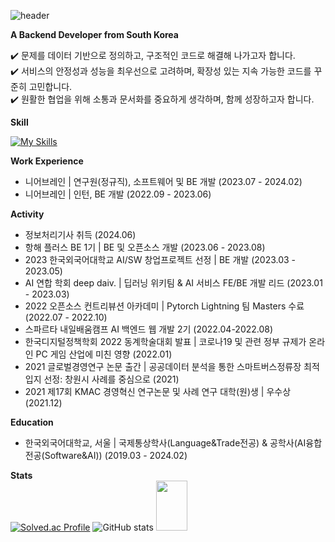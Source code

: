 ![header](https://capsule-render.vercel.app/api?type=rounded&height=200&color=gradient&text=Welcome🤗&textBg=false&fontSize=70&section=header&reversal=false
)

**A Backend Developer from South Korea**  

<!-- [![Tistory's Badge](https://github-readme-tistory-card.vercel.app/api/badge?name=wonHA&theme=dark)](https://github.com/loosie/github-readme-tistory-card) -->


✔️ 문제를 데이터 기반으로 정의하고, 구조적인 코드로 해결해 나가고자 합니다.  
✔️ 서비스의 안정성과 성능을 최우선으로 고려하며, 확장성 있는 지속 가능한 코드를 꾸준히 고민합니다.   
✔️ 원활한 협업을 위해 소통과 문서화를 중요하게 생각하며, 함께 성장하고자 합니다.  


**Skill**  

<!-- [![My Skills](https://skillicons.dev/icons?i=java,spring,py,django,flask,fastapi,mysql,redis,aws,nginx,docker,kubernetes,kafka,githubactions,jenkins,grafana,prometheus,github&theme=light)](https://skillicons.dev) -->
[![My Skills](https://skillicons.dev/icons?i=java,spring,py,django,flask,fastapi,mysql,aws,nginx,docker,githubactions,grafana,prometheus,github,notion&theme=light)](https://skillicons.dev)


**Work Experience**
- 니어브레인 | 연구원(정규직), 소프트웨어 및 BE 개발 (2023.07 - 2024.02)
- 니어브레인 | 인턴, BE 개발 (2022.09 - 2023.06)

**Activity**
<!-- - 2025 산업통상자원부 공공데이터활용 아이디어 공모전 제품/서비스 개발 예정(2025.07 - 2025.09) -->
<!-- - 2025 오픈소스 개발자 대회 진행중 (2025.06 - 2025.08) -->
<!-- - AWS Certification 취득 예정 (2025.08) -->
<!-- - PCCP Certification Lv3. 취득 (2025.07) -->
- 정보처리기사 취득 (2024.06)
- 항해 플러스 BE 1기 | BE 및 오픈소스 개발 (2023.06 - 2023.08)
- 2023 한국외국어대학교 AI/SW 창업프로젝트 선정 | BE 개발 (2023.03 - 2023.05)
- AI 연합 학회 deep daiv. | 딥러닝 위키팀 & AI 서비스 FE/BE 개발 리드 (2023.01 - 2023.03)
- 2022 오픈소스 컨트리뷰션 아카데미 | Pytorch Lightning 팀 Masters 수료 (2022.07 - 2022.10)
- 스파르타 내일배움캠프 AI 백엔드 웹 개발 2기 (2022.04-2022.08)
- 한국디지털정책학회 2022 동계학술대회 발표 | 코로나19 및 관련 정부 규제가 온라인 PC 게임 산업에 미친 영향 (2022.01)
- 2021 글로벌경영연구 논문 출간 | 공공데이터 분석을 통한 스마트버스정류장 최적입지 선정: 창원시 사례를 중심으로 (2021)
- 2021 제17회 KMAC 경영혁신 연구논문 및 사례 연구 대학(원)생 | 우수상 (2021.12)

**Education**  
- 한국외국어대학교, 서울 | 국제통상학사(Language&Trade전공) & 공학사(AI융합전공(Software&AI)) (2019.03 - 2024.02)

<!-- **Open Source**  -->

<!-- **Blog Posts**  -->


**Stats**  
[![Solved.ac Profile](http://mazassumnida.wtf/api/v2/generate_badge?boj=wobb3313)](https://solved.ac/wobb3313/)
![GitHub stats](https://github-readme-stats.vercel.app/api?username=wonbbnote&show_icons=true&hide_border=true)
<a href="https://github.com/devxb/gitanimals">
  <img src="https://render.gitanimals.org/lines/wonbbnote?pet-id=728906119543292389" width="50" height="80"/>
</a>
<!-- ![](https://leetcard.jacoblin.cool/wonbb3313?width=500&height=178&ext=null) -->
<!-- ![mazandi profile](http://mazandi.herokuapp.com/api?handle=wobb3313&theme=warm) -->


